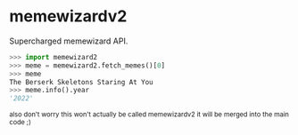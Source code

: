 # memewizardv2
Supercharged memewizard API.
```py
>>> import memewizard2
>>> meme = memewizard2.fetch_memes()[0]
>>> meme
The Berserk Skeletons Staring At You
>>> meme.info().year
'2022'
```

<sub>also don't worry this won't actually be called memewizardv2 it will be merged into the main code ;)</sub>
